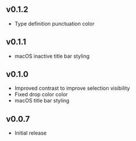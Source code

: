 ## v0.1.2
- Type definition punctuation color

## v0.1.1
- macOS inactive title bar styling

## v0.1.0
- Improved contrast to improve selection visibility
- Fixed drop color color
- macOS title bar styling

## v0.0.7
- Initial release